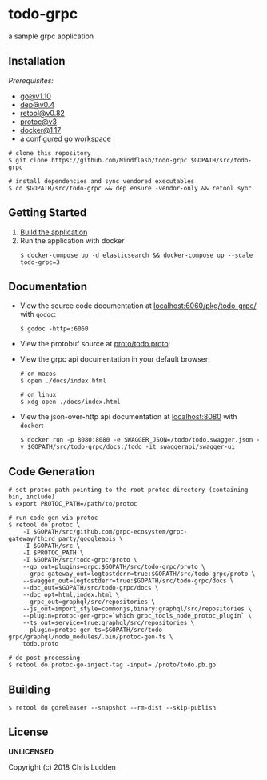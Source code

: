 # todo-grpc
a sample grpc application

## Installation
*Prerequisites:*
- [go@v1.10](https://golang.org/doc/install)
- [dep@v0.4](https://github.com/golang/dep)
- [retool@v0.82](https://github.com/twitchtv/retool)
- [protoc@v3](https://github.com/google/protobuf)
- [docker@1.17](https://store.docker.com/search?type=edition&offering=community)
- [a configured go workspace](https://golang.org/doc/code.html)

```shell
# clone this repository
$ git clone https://github.com/Mindflash/todo-grpc $GOPATH/src/todo-grpc

# install dependencies and sync vendored executables
$ cd $GOPATH/src/todo-grpc && dep ensure -vendor-only && retool sync
```

## Getting Started
1. [Build the application](#Building)
2. Run the application with docker
    ```shell
    $ docker-compose up -d elasticsearch && docker-compose up --scale todo-grpc=3
    ```

## Documentation
- View the source code documentation at [localhost:6060/pkg/todo-grpc/](http://localhost:6060/pkg/todo-grpc/) with `godoc`:
    ```shell
    $ godoc -http=:6060
    ```

- View the protobuf source at [proto/todo.proto](proto/todo.proto):


- View the grpc api documentation in your default browser:
    ```shell
    # on macos
    $ open ./docs/index.html

    # on linux
    $ xdg-open ./docs/index.html
    ```

- View the json-over-http api documentation at [localhost:8080](http://localhost:8080) with `docker`:
    ```shell
    $ docker run -p 8080:8080 -e SWAGGER_JSON=/todo/todo.swagger.json -v $GOPATH/src/todo-grpc/docs:/todo -it swaggerapi/swagger-ui
    ```

## Code Generation
```shell
# set protoc path pointing to the root protoc directory (containing bin, include)
$ export PROTOC_PATH=/path/to/protoc

# run code gen via protoc
$ retool do protoc \
    -I $GOPATH/src/github.com/grpc-ecosystem/grpc-gateway/third_party/googleapis \
    -I $GOPATH/src \
    -I $PROTOC_PATH \
    -I $GOPATH/src/todo-grpc/proto \
    --go_out=plugins=grpc:$GOPATH/src/todo-grpc/proto \
    --grpc-gateway_out=logtostderr=true:$GOPATH/src/todo-grpc/proto \
    --swagger_out=logtostderr=true:$GOPATH/src/todo-grpc/docs \
    --doc_out=$GOPATH/src/todo-grpc/docs \
    --doc_opt=html,index.html \
    --grpc_out=graphql/src/repositories \
    --js_out=import_style=commonjs,binary:graphql/src/repositories \
    --plugin=protoc-gen-grpc=`which grpc_tools_node_protoc_plugin` \
    --ts_out=service=true:graphql/src/repositories \
    --plugin=protoc-gen-ts=$GOPATH/src/todo-grpc/graphql/node_modules/.bin/protoc-gen-ts \
    todo.proto

# do post processing
$ retool do protoc-go-inject-tag -input=./proto/todo.pb.go
```

## Building
```shell
$ retool do goreleaser --snapshot --rm-dist --skip-publish
```
## License
**UNLICENSED**

Copyright (c) 2018 Chris Ludden